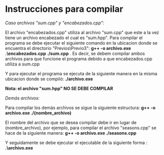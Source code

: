 # Instrucciones para compilar

_Caso archivos "sum.cpp" y "encabezados.cpp":_

El archivo "encabezados.cpp" utiliza al archivo "sum.cpp" que este a la vez tiene un archivo encabezado el cual es "sum.hpp". Para compilar el programa se debe ejecutar el siguiente comando en la ubicacion donde se encuentra el directorio "Previos\Previo3\": **g++ -o archivo.exe .\encabezados.cpp ./sum.cpp** . Es decir, se debem compilar ambos archivos para que funcione el programa debido a que encabezados.cpp utiliza a sum.cpp

Y para ejecutar el programa se ejecuta de la siguiente manera en la misma ubicacion donde se compiló: **./archivo.exe**

**Nota: el archivo "sum.hpp" NO SE DEBE COMPILAR**


_Demás archivos:_

Para compilar los demás archivos se sigue la siguiente estructura: **g++ -o archivo.exe  ./(nombre_archivo)**

El nombre del archivo que se desea compilar debe ir en lugar de (nombre_archivo), por ejemplo, para compilar el archivo "seasons.cpp" se hace de la siguiente manera: **g++ -o archivo.exe ./seasons.cpp**

Y seguidamente se debe ejecutar el ejecutable de la siguiente forma : **.\archivo.exe**